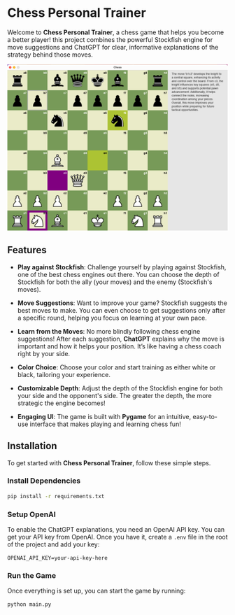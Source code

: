 # Chess Personal Trainer

Welcome to **Chess Personal Trainer**, a chess game that helps you become a better player! this project combines the powerful Stockfish engine for move suggestions and ChatGPT for clear, informative explanations of the strategy behind those moves.

![alt text](chess.png)

## Features

- **Play against Stockfish**: Challenge yourself by playing against Stockfish, one of the best chess engines out there. You can choose the depth of Stockfish for both the ally (your moves) and the enemy (Stockfish's moves).
  
- **Move Suggestions**: Want to improve your game? Stockfish suggests the best moves to make. You can even choose to get suggestions only after a specific round, helping you focus on learning at your own pace.

- **Learn from the Moves**: No more blindly following chess engine suggestions! After each suggestion, **ChatGPT** explains why the move is important and how it helps your position. It’s like having a chess coach right by your side.

- **Color Choice**: Choose your color and start training as either white or black, tailoring your experience.

- **Customizable Depth**: Adjust the depth of the Stockfish engine for both your side and the opponent's side. The greater the depth, the more strategic the engine becomes!

- **Engaging UI**: The game is built with **Pygame** for an intuitive, easy-to-use interface that makes playing and learning chess fun!

## Installation

To get started with **Chess Personal Trainer**, follow these simple steps.


### Install Dependencies

```bash
pip install -r requirements.txt
```

### Setup OpenAI
To enable the ChatGPT explanations, you need an OpenAI API key. You can get your API key from OpenAI. Once you have it, create a `.env` file in the root of the project and add your key:

```
OPENAI_API_KEY=your-api-key-here
```

### Run the Game
Once everything is set up, you can start the game by running:
```
python main.py
```